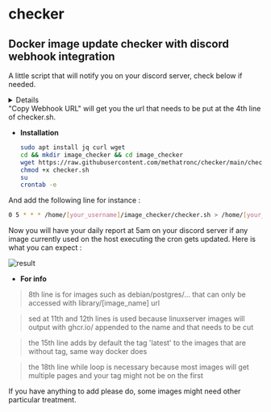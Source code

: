 # checker
## Docker image update checker with discord webhook integration

A little script that will notify you on your discord server, check below if needed.
<details>
  
![First](https://user-images.githubusercontent.com/58328740/134774122-ea3a12c8-13c3-42be-b93a-1d8880ecd8ec.png)
  
![Then](https://user-images.githubusercontent.com/58328740/134737215-1642581e-d109-4fcf-8c5c-0db47e28f886.png)
   
![Then](https://user-images.githubusercontent.com/58328740/134737233-01f0fa86-2766-4de8-8e75-bee694798dcb.png)
   
</details>
"Copy Webhook URL" will get you the url that needs to be put at the 4th line of checker.sh.

* **Installation**

   ``` bash
   sudo apt install jq curl wget
   cd && mkdir image_checker && cd image_checker
   wget https://raw.githubusercontent.com/methatronc/checker/main/checker.sh
   chmod +x checker.sh
   su
   crontab -e
   ```
And add the following line for instance :
   ``` bash
   0 5 * * * /home/[your_username]/image_checker/checker.sh > /home/[your_username]/image_checker/cron.log 2>&1
   ```
Now you will have your daily report at 5am on your discord server if any image currently used on the host executing the cron gets updated.
Here is what you can expect :

![result](https://user-images.githubusercontent.com/58328740/134774138-81239fa7-1552-40fe-9a36-10981dacccad.png)


* **For info**

 > 8th line is for images such as debian/postgres/... that can only be accessed with library/[image_name] url

 > sed at 11th and 12th lines is used because linuxserver images will output with ghcr.io/ appended to the name and that needs to be cut

 > the 15th line adds by default the tag 'latest' to the images that are without tag, same way docker does

 > the 18th line while loop is necessary because most images will get multiple pages and your tag might not be on the first

If you have anything to add please do, some images might need other particular treatment.

